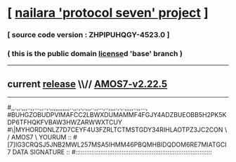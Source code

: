 
# [ [nailara 'protocol seven' project](http://nailara.network/) ]

### [ source code version : ZHPIPUHQGY-4523.0 ]

### ( this is the public domain [license](../license)d 'base' branch )
---
## current [release](https://github.com/nailara-technologies/protocol-7/releases) \\\\// [AMOS7-v2.22.5](https://github.com/nailara-technologies/protocol-7/releases/tag/AMOS7-v2.22.5)
---

#,,.,,.,,,..,,...,,..,.,,,,,,,,,,,..,,.,.,.,,,..,,...,..,,,,.,.,.,,,,,..,,...,
#BUHGZOBUDPVIMAFCC2LBWXDUMAMMF4FGJY4ADZBUEOBB5H2PK5KDP6TFHQKFVBAW3HWZARWWXTCUY
#\\\|MYHORDDNLZ7D7CEYF4U3FZRLTCTMSTGDY34RIHLAOTPZ3JC2CON \ / AMOS7 \ YOURUM ::
#\[7]IG3CRQSJ5JNB2MWL257MSA5IHMM46PBQMHBIDQDOM6RE7MIATGCI 7  DATA SIGNATURE ::
#:::::::::::::::::::::::::::::::::::::::::::::::::::::::::::::::::::::::::::::
